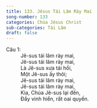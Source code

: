 ```yaml
---
title: 133. Jêsus Tái Lâm Rày Mai
song-number: 133
categories: Chúa Jêsus Christ
sub-categories: Tái Lâm
draft: false
---
```

<dl><dt>Câu 1:</dt><dd data-verse="1">Jê-sus tái lâm rày mai, <br/>Jê-sus tái lâm rày mai, <br/>Là Jê-sus xưa tái hồi, <br/>Một Jê-sus ấy thôi; <br/>Jê-sus tái lâm rày mai, <br/>Jê-sus tái lâm rày mai, <br/>Kìa, Chúa Jê-sus lại đến, <br/>Đầy vinh hiển, rất oai quyền. </dd></dl>